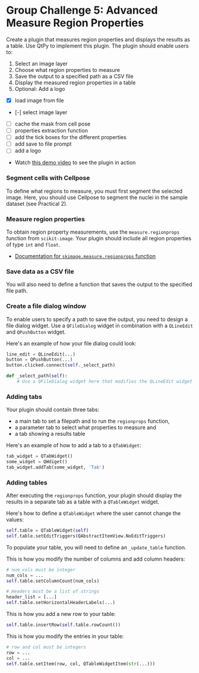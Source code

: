 # Group Challenge 5: Advanced Measure Region Properties

Create a plugin that measures region properties and displays the results as a table. Use QtPy to implement this plugin. The plugin should enable users to:

1) Select an image layer
2) Choose what region properties to measure
3) Save the output to a specified path as a CSV file
4) Display the measured region properties in a table
5) Optional: Add a logo

- [x] load image from file
- [-] select image layer 
- [ ] cache the mask from cell pose
- [ ] properties extraction function
- [ ] add the tick boxes for the different properties
- [ ] add save to file prompt
- [ ] add a logo

- Watch [this demo video](https://youtu.be/EPGl5ZUeskU) to see the plugin in action

### Segment cells with Cellpose

To define what regions to measure, you must first segment the selected image. Here, you should use Cellpose to segment the nuclei in the sample dataset (see Practical 2).

### Measure region properties

To obtain region property measurements, use the `measure.regionprops` function from `scikit-image`. Your plugin should include all region properties of type `int` and `float`. 

- [Documentation for `skimage.measure.regionprops` function](https://scikit-image.org/docs/stable/api/skimage.measure.html#skimage.measure.regionprops)

### Save data as a CSV file

You will also need to define a function that saves the output to the specified file path. 

### Create a file dialog window

To enable users to specify a path to save the output, you need to design a file dialog widget. Use a `QFileDialog` widget in combination with a `QLineEdit` and `QPushButton` widget.

Here's an example of how your file dialog could look:
```python
line_edit = QLineEdit(...)
button = QPushButton(...)
button.clicked.connect(self._select_path)      
```

```python
def _select_path(self):
    # Use a QFileDialog widget here that modifies the QLineEdit widget
```

### Adding tabs

Your plugin should contain three tabs: 
- a main tab to set a filepath and to run the `regionprops` function,
- a parameter tab to select what properties to measure and
- a tab showing a results table

Here's an example of how to add a tab to a `QTabWidget`:
```python 
tab_widget = QTabWidget()
some_widget = QWdiget()
tab_widget.addTab(some_widget, 'Tab')
```

### Adding tables

After executing the `regionprops` function, your plugin should display the results in a separate tab as a table with a `QTableWidget` widget. 

Here's how to define a `QTableWidget` where the user cannot change the values:
```python
self.table = QTableWidget(self)
self.table.setEditTriggers(QAbstractItemView.NoEditTriggers)
```

To populate your table, you will need to define an `_update_table` function. 

This is how you modify the number of columns and add column headers:
```python
# num_cols must be integer
num_cols = ...
self.table.setColumnCount(num_cols)

# Headers must be a list of strings
header_list = [...] 
self.table.setHorizontalHeaderLabels(...)
```

This is how you add a new row to your table:
```python
self.table.insertRow(self.table.rowCount())
```

This is how you modify the entries in your table:
```python
# row and col must be integers
row = ... 
col = ...
self.table.setItem(row, col, QTableWidgetItem(str(...)))
```